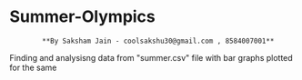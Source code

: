 # Summer-Olympics
            **By Saksham Jain - coolsakshu30@gmail.com , 8584007001**
Finding and analysisng data from "summer.csv" file
with bar graphs plotted for the same
